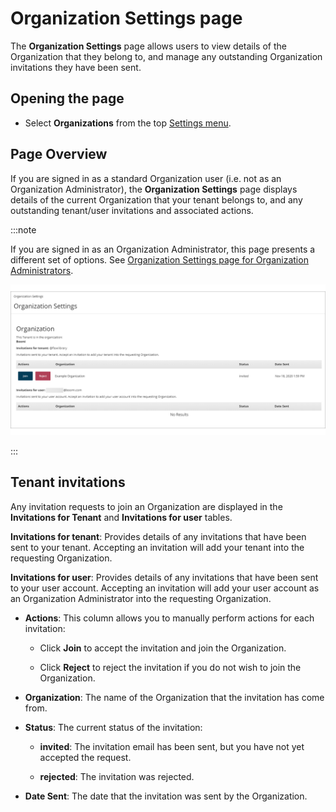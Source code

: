 # Organization Settings page

<head>
  <meta name="guidename" content="Flow"/>
  <meta name="context" content="GUID-5d231fef-6306-42be-83b1-606ea13293df"/>
</head>


The **Organization Settings** page allows users to view details of the Organization that they belong to, and manage any outstanding Organization invitations they have been sent.

## Opening the page

-   Select **Organizations** from the top [Settings menu](c-flo-Settings_menu_12a0188d-00cb-4039-97bd-11f89e83f3ca.md).


## Page Overview

If you are signed in as a standard Organization user \(i.e. not as an Organization Administrator\), the **Organization Settings** page displays details of the current Organization that your tenant belongs to, and any outstanding tenant/user invitations and associated actions.

:::note

If you are signed in as an Organization Administrator, this page presents a different set of options. See [Organization Settings page for Organization Administrators](flo-Organizations_Page_Administrators_8c6caca0-abab-41b2-8469-3f07ecd02ec6.md).

![The Organization Settings page - standard user](../Images/img-flo-Organizations_Page_User_255db56d-c47d-4b8f-971e-547d577c8346.png)

:::

## Tenant invitations

Any invitation requests to join an Organization are displayed in the **Invitations for Tenant** and **Invitations for user** tables.

**Invitations for tenant**: Provides details of any invitations that have been sent to your tenant. Accepting an invitation will add your tenant into the requesting Organization.

**Invitations for user**: Provides details of any invitations that have been sent to your user account. Accepting an invitation will add your user account as an Organization Administrator into the requesting Organization.

-   **Actions**: This column allows you to manually perform actions for each invitation:

    -   Click **Join** to accept the invitation and join the Organization.

    -   Click **Reject** to reject the invitation if you do not wish to join the Organization.

-   **Organization**: The name of the Organization that the invitation has come from.

-   **Status**: The current status of the invitation:

    -   **invited**: The invitation email has been sent, but you have not yet accepted the request.

    -   **rejected**: The invitation was rejected.

-   **Date Sent**: The date that the invitation was sent by the Organization.
